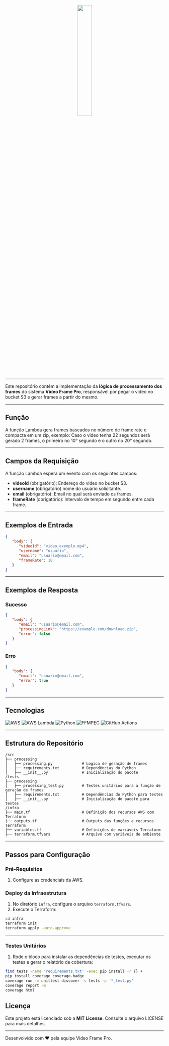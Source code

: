 <p align="center">
  <img src="https://i.ibb.co/zs1zcs3/Video-Frame.png" width="30%" />
</p>

---

Este repositório contém a implementação da **lógica de processamento dos frames** do sistema **Video Frame Pro**, responsável por pegar o video no bucket S3 e gerar frames a partir do mesmo.

---

## Função

A função Lambda gera frames baseados no número de frame rate e compacta em um zip, exemplo:
Caso o video tenha 22 segundos será gerado 2 frames, o primeiro no 10° segundo e o outro no 20° segundo.

---

## Campos da Requisição

A função Lambda espera um evento com os seguintes campos:

- **videoId** (obrigatório): Endereço do video no bucket S3.
- **username** (obrigatório) nome do usuário solicitante.
- **email** (obrigatório): Email no qual será enviado os frames.
- **frameRate** (obrigatório): Intervalo de tempo em segundo entre cada frame.

---

## Exemplos de Entrada

```json
{
   "body": {
      "videoId": "video_exemplo.mp4",
      "username": "usuario",
      "email": "usuario@email.com",
      "frameRate": 10
   }
}
```
---

## Exemplos de Resposta

### Sucesso

```json
{
   "body": {
      "email": "usuario@email.com",
      "processingLink": "https://example.com/download.zip",
      "error": false
   }
}
```

### Erro

```json
{
   "body": {
      "email": "usuario@email.com",
      "error": true
   }
}
```

---

## Tecnologias

<p>
  <img src="https://img.shields.io/badge/AWS-232F3E?logo=amazonaws&logoColor=white" alt="AWS" />
  <img src="https://img.shields.io/badge/AWS_Lambda-4B5A2F?logo=aws-lambda&logoColor=white" alt="AWS Lambda" />
  <img src="https://img.shields.io/badge/Python-3776AB?logo=python&logoColor=white" alt="Python" />
  <img src="https://img.shields.io/badge/FFMPEG-007DB8?logoColor=white" alt="FFMPEG" />
  <img src="https://img.shields.io/badge/GitHub-ACTION-2088FF?logo=github-actions&logoColor=white" alt="GitHub Actions" />
</p>

---

## Estrutura do Repositório

```
/src
├── processing
│   ├── processing.py             # Lógica de geração de frames
│   ├── requirements.txt          # Dependências do Python
│   ├── __init__.py               # Inicialização do pacote
/tests
├── processing
│   ├── processing_test.py        # Testes unitários para a função de geração de frames
│   ├── requirements.txt          # Dependências do Python para testes
│   ├── __init__.py               # Inicialização do pacote para testes
/infra
├── main.tf                       # Definição dos recursos AWS com Terraform
├── outputs.tf                    # Outputs das funções e recursos Terraform
├── variables.tf                  # Definições de variáveis Terraform
├── terraform.tfvars              # Arquivo com variáveis de ambiente
```

---

## Passos para Configuração

### Pré-Requisitos

1. Configure as credenciais da AWS.

### Deploy da Infraestrutura

1. No diretório `infra`, configure o arquivo `terraform.tfvars`.
2. Execute o Terraform:

```bash
cd infra
terraform init
terraform apply -auto-approve
```

---

### Testes Unitários

1. Rode o bloco para instalar as dependências de testes, executar os testes e gerar o relatório de cobertura:

```sh
find tests -name 'requirements.txt' -exec pip install -r {} +
pip install coverage coverage-badge
coverage run -m unittest discover -s tests -p '*_test.py'
coverage report -m
coverage html  
```

## Licença

Este projeto está licenciado sob a **MIT License**. Consulte o arquivo LICENSE para mais detalhes.

---

Desenvolvido com ❤️ pela equipe Video Frame Pro.